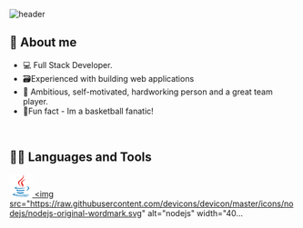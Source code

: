![header](https://capsule-render.vercel.app/api?type=wave&color=gradient&height=225&section=header&text=Tamir%20Avraham&fontSize=35&fontAlignY=32)


## 📖 About me
* 💻 Full Stack Developer.
* 🗃️Experienced with building web applications
* 💪 Ambitious, self-motivated, hardworking person and a great team player.
* 🏀Fun fact - Im a basketball fanatic!

<br>

## 👨‍💻 Languages and Tools
 <a href="https://www.java.com" target="_blank"> <img src="https://raw.githubusercontent.com/devicons/devicon/master/icons/java/java-original.svg" alt="java" width="40" height="40"/> </a>
 <a href="https://nodejs.org" target="_blank"> <img src="https://raw.githubusercontent.com/devicons/devicon/master/icons/nodejs/nodejs-original-wordmark.svg" alt="nodejs" width="40…
